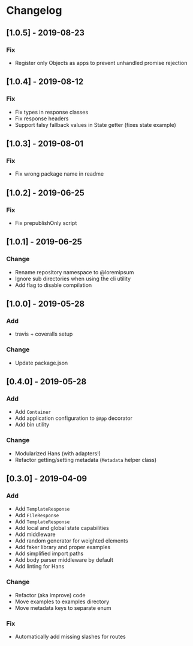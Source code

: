 # Changelog

## [1.0.5] - 2019-08-23
### Fix
- Register only Objects as apps to prevent unhandled promise rejection

## [1.0.4] - 2019-08-12
### Fix
- Fix types in response classes
- Fix response headers
- Support falsy fallback values in State getter (fixes state example)

## [1.0.3] - 2019-08-01
### Fix
- Fix wrong package name in readme

## [1.0.2] - 2019-06-25
### Fix
- Fix prepublishOnly script

## [1.0.1] - 2019-06-25
### Change
- Rename repository namespace to @loremipsum
- Ignore sub directories when using the cli utility
- Add flag to disable compilation

## [1.0.0] - 2019-05-28
### Add
- travis + coveralls setup

### Change
- Update package.json

## [0.4.0] - 2019-05-28
### Add
- Add `Container`
- Add application configuration to `@App` decorator
- Add bin utility

### Change
- Modularized Hans (with adapters!)
- Refactor getting/setting metadata (`Metadata` helper class)

## [0.3.0] - 2019-04-09
### Add
- Add `TemplateResponse`
- Add `FileResponse`
- Add `TemplateResponse`
- Add local and global state capabilities
- Add middleware
- Add random generator for weighted elements
- Add faker library and proper examples
- Add simplified import paths
- Add body parser middleware by default
- Add linting for Hans

### Change
- Refactor (aka improve) code
- Move examples to examples directory
- Move metadata keys to separate enum

### Fix
- Automatically add missing slashes for routes
